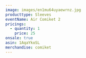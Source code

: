 ```yaml
---
image: images/en1mu64uyaewrnz.jpg
producttype: Sleeves
eventName: Air Comiket 2
pricings:
  - quantity: 1
    price: 25
onsale: true
asin: 1AqaYkoSL
merchandise: comiket
---
```


